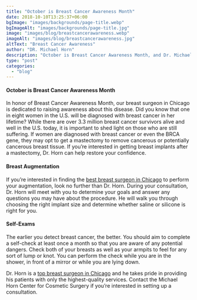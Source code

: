 ```yaml
---
title: "October is Breast Cancer Awareness Month"
date: 2018-10-10T13:25:37+06:00
bgImage: "images/backgrounds/page-title.webp"
bgImageAlt: "images/backgrounds/page-title.jpg"
image: "images/blog/breastcancerawareness.webp"
imageAlt: "images/blog/breastcancerawareness.jpg"
altText: "Breast Cancer Awareness"
author: "DR. Michael Horn"
description: "October is Breast Cancer Awareness Month, and Dr. Michael Horn is dedicated to raising awarness in Chicago for Breast Cancer Awareness."
type: "post"
categories: 
  - "blog"
---
```


#### October is Breast Cancer Awareness Month

In honor of Breast Cancer Awareness Month, our breast surgeon in Chicago is dedicated to raising awareness about this disease. Did you know that one in eight women in the U.S. will be diagnosed with breast cancer in her lifetime? While there are over 3.3 million breast cancer survivors alive and well in the U.S. today, it is important to shed light on those who are still suffering. If women are diagnosed with breast cancer or even the BRCA gene, they may opt to get a mastectomy to remove cancerous or potentially cancerous breast tissue. If you’re interested in getting breast implants after a mastectomy, Dr. Horn can help restore your confidence.

#### Breast Augmentation
If you’re interested in finding the [best breast surgeon in Chicago](/about) to perform your augmentation, look no further than Dr. Horn. During your consultation, Dr. Horn will meet with you to determine your goals and answer any questions you may have about the procedure. He will walk you through choosing the right implant size and determine whether saline or silicone is right for you.

#### Self-Exams
The earlier you detect breast cancer, the better. You should aim to complete a self-check at least once a month so that you are aware of any potential dangers. Check both of your breasts as well as your armpits to feel for any sort of lump or knot. You can perform the check while you are in the shower, in front of a mirror or while you are lying down.

Dr. Horn is a [top breast surgeon in Chicago](/about)   and he takes pride in providing his patients with only the highest-quality services. Contact the Michael Horn Center for Cosmetic Surgery if you’re interested in setting up a consultation.
